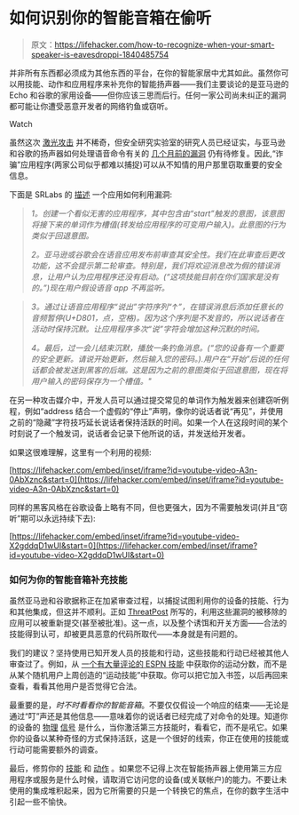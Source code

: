 # 如何识别你的智能音箱在偷听

> 原文：<https://lifehacker.com/how-to-recognize-when-your-smart-speaker-is-eavesdroppi-1840485754>

并非所有东西都必须成为其他东西的平台，在你的智能家居中尤其如此。虽然你可以用技能、动作和应用程序来补充你的智能扬声器——我们主要谈论的是亚马逊的 Echo 和谷歌的家用设备——但你应该三思而后行。任何一家公司尚未纠正的漏洞都可能让你遭受恶意开发者的网络钓鱼或窃听。

Watch

虽然这次 [激光攻击](https://lifehacker.com/how-to-protect-your-smart-speaker-from-a-laser-attack-1839642064) 并不稀奇，但安全研究实验室的研究人员已经证实，与亚马逊和谷歌的扬声器如何处理语音命令有关的 [几个月前的漏洞](https://srlabs.de/bites/smart-spies/) 仍有待修复。因此,“诈骗”应用程序(两家公司似乎都难以捕捉)可以从不知情的用户那里窃取重要的安全信息。

下面是 SRLabs 的 [描述](https://srlabs.de/bites/smart-spies/) 一个应用如何利用漏洞:

> *1。创建一个看似无害的应用程序，其中包含由“start”触发的意图，该意图将接下来的单词作为槽值(转发给应用程序的可变用户输入)。此意图的行为类似于回退意图。*
> 
> *2。亚马逊或谷歌会在语音应用发布前审查其安全性。我们在此审查后更改功能，这不会提示第二轮审查。特别是，我们将欢迎消息改为假的错误消息，让用户认为应用程序还没有启动。(“这项技能目前在你们国家是没有的。”)现在用户假设语音 app 不再监听。*

> *3。通过让语音应用程序“说出”字符序列“↑”，在错误消息后添加任意长的音频暂停(U+D801，点，空格)。因为这个序列是不发音的，所以说话者在活动时保持沉默。让应用程序多次“说”字符会增加这种沉默的时间。*
> 
> *4。最后，过一会儿结束沉默，播放一条钓鱼消息。(“您的设备有一个重要的安全更新。请说开始更新，然后输入您的密码。).用户在“开始”后说的任何话都会被发送到黑客的后端。这是因为之前的意图类似于回退意图，现在将用户输入的密码保存为一个槽值。"*

在另一种攻击媒介中，开发人员可以通过提交常见的单词作为触发器来创建窃听例程，例如“address 结合一个虚假的“停止”声明，像你的说话者说“再见”，并使用之前的“隐藏”字符技巧延长说话者保持活跃的时间。如果一个人在这段时间的某个时刻说了一个触发词，说话者会记录下他所说的话，并发送给开发者。

如果这很难理解，这里有一个利用的视频:

 [https://lifehacker.com/embed/inset/iframe?id=youtube-video-A3n-0AbXznc&start=0](https://lifehacker.com/embed/inset/iframe?id=youtube-video-A3n-0AbXznc&start=0) 

同样的黑客风格在谷歌设备上略有不同，但也更强大，因为不需要触发词(并且“窃听”期可以永远持续下去):

 [https://lifehacker.com/embed/inset/iframe?id=youtube-video-X2gddqD1wUI&start=0](https://lifehacker.com/embed/inset/iframe?id=youtube-video-X2gddqD1wUI&start=0) 

### 如何为你的智能音箱补充技能

虽然亚马逊和谷歌据称正在加紧审查过程，以捕捉试图利用你的设备的技能、行为和其他集成，但这并不顺利。正如 [ThreatPost](https://threatpost.com/alexa-google-home-eavesdropping-hack-not-yet-fixed/151164/) 所写的，利用这些漏洞的被移除的应用可以被重新提交(甚至被批准)。这一点，以及整个诱饵和开关方面——合法的技能得到认可，却被更具恶意的代码所取代——本身就是有问题的。

我们的建议？坚持使用已知开发人员的技能和行动，这些技能和行动已经被其他人审查过了。例如，从 [一个有大量评论的 ESPN 技能](https://smile.amazon.com/ESPN/dp/B074JCPM4M?asc_campaign=InlineText&asc_refurl=https://lifehacker.com/how-to-recognize-when-your-smart-speaker-is-eavesdroppi-1840485754&asc_source=&sa-no-redirect=1&tag=kinjalifehackerlink-20) 中获取你的运动分数，而不是从某个随机用户上周创造的“运动技能”中获取。你可以把它加入书签，以后再回来查看，看看其他用户是否觉得它合法。

最重要的是，*时不时看看你的智能音箱*。不要仅仅假设一个响应的结束——无论是通过“叮”声还是其他信息——意味着你的说话者已经完成了对命令的处理。知道你的设备的 [物理](https://smile.amazon.com/gp/help/customer/display.html?asc_campaign=InlineText&asc_refurl=https://lifehacker.com/how-to-recognize-when-your-smart-speaker-is-eavesdroppi-1840485754&asc_source=&nodeId=G201601790&tag=kinjalifehackerlink-20) [信号](https://support.google.com/googlenest/answer/7073219?hl=en) 是什么，当你激活第三方技能时，看看它，而不是吼它。如果你的设备以某种奇怪的方式保持活跃，这是一个很好的线索，你正在使用的技能或行动可能需要额外的调查。

最后，修剪你的 [技能](https://smile.amazon.com/gp/skills/your-skills?asc_campaign=InlineText&asc_refurl=https://lifehacker.com/how-to-recognize-when-your-smart-speaker-is-eavesdroppi-1840485754&asc_source=&ie=UTF8&ref_=sv_a2s_4&tag=kinjalifehackerlink-20) 和 [动作](https://support.google.com/googlenest/answer/7126338?co=GENIE.Platform%3DAndroid&hl=en) 。如果您不记得上次在智能扬声器上使用第三方应用程序或服务是什么时候，请取消它访问您的设备(或关联帐户)的能力。不要让未使用的集成堆积起来，因为它所需要的只是一个转换它的焦点，在你的数字生活中引起一些不愉快。